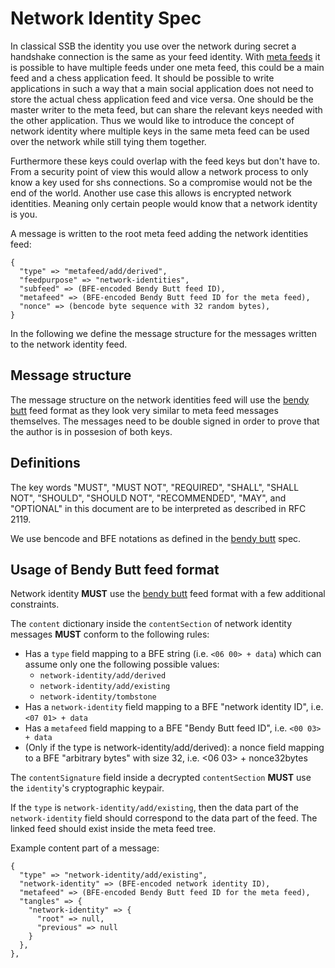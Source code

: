 # Network Identity Spec

In classical SSB the identity you use over the network during secret a
handshake connection is the same as your feed identity. With [meta
feeds] it is possible to have multiple feeds under one meta feed, this
could be a main feed and a chess application feed. It should be
possible to write applications in such a way that a main social
application does not need to store the actual chess application feed
and vice versa. One should be the master writer to the meta feed, but
can share the relevant keys needed with the other application. Thus we
would like to introduce the concept of network identity where multiple
keys in the same meta feed can be used over the network while still
tying them together.

Furthermore these keys could overlap with the feed keys but don't have
to. From a security point of view this would allow a network process
to only know a key used for shs connections. So a compromise would not
be the end of the world. Another use case this allows is encrypted
network identities. Meaning only certain people would know that a
network identity is you.

A message is written to the root meta feed adding the network
identities feed:


```
{ 
  "type" => "metafeed/add/derived", 
  "feedpurpose" => "network-identities",
  "subfeed" => (BFE-encoded Bendy Butt feed ID),
  "metafeed" => (BFE-encoded Bendy Butt feed ID for the meta feed),
  "nonce" => (bencode byte sequence with 32 random bytes),
}
```

In the following we define the message structure for the messages
written to the network identity feed.

## Message structure

The message structure on the network identities feed will use the
[bendy butt] feed format as they look very similar to meta feed
messages themselves. The messages need to be double signed in order to
prove that the author is in possesion of both keys.

## Definitions

The key words "MUST", "MUST NOT", "REQUIRED", "SHALL", "SHALL NOT",
"SHOULD", "SHOULD NOT", "RECOMMENDED", "MAY", and "OPTIONAL" in this
document are to be interpreted as described in RFC 2119.

We use bencode and BFE notations as defined in the [bendy butt] spec.

## Usage of Bendy Butt feed format

Network identity **MUST** use the [bendy butt] feed format with a few
additional constraints.

The `content` dictionary inside the `contentSection` of network
identity messages **MUST** conform to the following rules:

 - Has a `type` field mapping to a BFE string (i.e. `<06 00> + data`)
 which can assume only one the following possible values:
   - `network-identity/add/derived`
   - `network-identity/add/existing`
   - `network-identity/tombstone`
 - Has a `network-identity` field mapping to a BFE "network identity
   ID", i.e. `<07 01> + data`
 - Has a `metafeed` field mapping to a BFE "Bendy Butt feed ID", i.e.
 `<00 03> + data`
 - (Only if the type is network-identity/add/derived): a nonce field
   mapping to a BFE "arbitrary bytes" with size 32, i.e. <06 03> +
   nonce32bytes

The `contentSignature` field inside a decrypted `contentSection`
**MUST** use the `identity`'s cryptographic keypair.

If the `type` is `network-identity/add/existing`, then the data part
of the `network-identity` field should correspond to the data part of
the feed. The linked feed should exist inside the meta feed tree.

Example content part of a message:

```
{
  "type" => "network-identity/add/existing",
  "network-identity" => (BFE-encoded network identity ID),
  "metafeed" => (BFE-encoded Bendy Butt feed ID for the meta feed),
  "tangles" => {
    "network-identity" => {
      "root" => null,
      "previous" => null
    }
  },
},
```


[secret handshake]: https://github.com/auditdrivencrypto/secret-handshake
[meta feeds]: https://github.com/ssb-ngi-pointer/ssb-meta-feed-spec
[bendy butt]: https://github.com/ssb-ngi-pointer/bendy-butt-spec/
